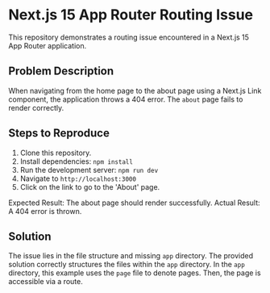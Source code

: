 # Next.js 15 App Router Routing Issue

This repository demonstrates a routing issue encountered in a Next.js 15 App Router application.

## Problem Description

When navigating from the home page to the about page using a Next.js Link component, the application throws a 404 error. The `about` page fails to render correctly.

## Steps to Reproduce

1. Clone this repository.
2. Install dependencies: `npm install`
3. Run the development server: `npm run dev`
4. Navigate to `http://localhost:3000`
5. Click on the link to go to the 'About' page.

Expected Result: The about page should render successfully.
Actual Result: A 404 error is thrown.

## Solution

The issue lies in the file structure and missing `app` directory.  The provided solution correctly structures the files within the `app` directory.  In the `app` directory, this example uses the `page` file to denote pages.  Then, the page is accessible via a route. 

